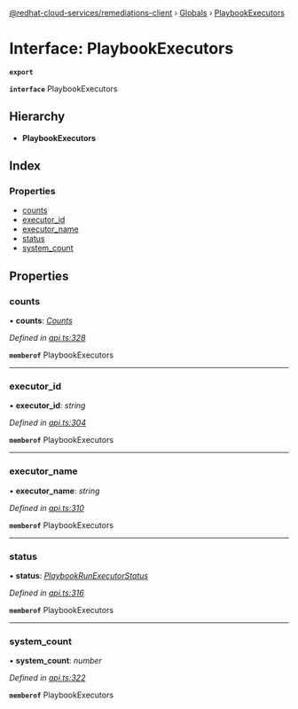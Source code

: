 [@redhat-cloud-services/remediations-client](../README.md) › [Globals](../globals.md) › [PlaybookExecutors](playbookexecutors.md)

# Interface: PlaybookExecutors

**`export`** 

**`interface`** PlaybookExecutors

## Hierarchy

* **PlaybookExecutors**

## Index

### Properties

* [counts](playbookexecutors.md#counts)
* [executor_id](playbookexecutors.md#executor_id)
* [executor_name](playbookexecutors.md#executor_name)
* [status](playbookexecutors.md#status)
* [system_count](playbookexecutors.md#system_count)

## Properties

###  counts

• **counts**: *[Counts](counts.md)*

*Defined in [api.ts:328](https://github.com/RedHatInsights/javascript-clients.gi/blob/master/packages/remediations/api.ts#L328)*

**`memberof`** PlaybookExecutors

___

###  executor_id

• **executor_id**: *string*

*Defined in [api.ts:304](https://github.com/RedHatInsights/javascript-clients.gi/blob/master/packages/remediations/api.ts#L304)*

**`memberof`** PlaybookExecutors

___

###  executor_name

• **executor_name**: *string*

*Defined in [api.ts:310](https://github.com/RedHatInsights/javascript-clients.gi/blob/master/packages/remediations/api.ts#L310)*

**`memberof`** PlaybookExecutors

___

###  status

• **status**: *[PlaybookRunExecutorStatus](../enums/playbookrunexecutorstatus.md)*

*Defined in [api.ts:316](https://github.com/RedHatInsights/javascript-clients.gi/blob/master/packages/remediations/api.ts#L316)*

**`memberof`** PlaybookExecutors

___

###  system_count

• **system_count**: *number*

*Defined in [api.ts:322](https://github.com/RedHatInsights/javascript-clients.gi/blob/master/packages/remediations/api.ts#L322)*

**`memberof`** PlaybookExecutors

